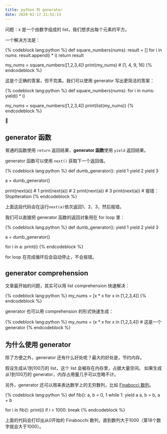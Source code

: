 ```yaml
---
title: python 的 generator
date: 2020-01-17 21:52:13
---
```


问题：x 是一个由数字组成的 list，我们想求出每个元素的平方。

一个解决方法是：

{% codeblock lang:python %}
def square_numbers(nums):
    result = []
    for i in nums:
        result.append(i * i)
    return result

my_nums = square_numbers([1,2,3,4])
print(my_nums) # [1, 4, 9, 16]
{% endcodeblock %}

这是个正确的答案，但不完美。我们可以使用 generator 写出更简洁的答案：

{% codeblock lang:python %}
def square_numbers(nums):
    for i in nums:
        yield(i * i)

my_nums = square_numbers([1,2,3,4])
print(list(my_nums))
{% endcodeblock %}

<!-- more -->

## generator 函数

普通的函数使用 `return` 返回结果，**generator 函数**使用 `yield` 返回结果。

generator 函数可以使用 `next()` 获取下一个返回值。

{% codeblock lang:python %}
def dumb_generator():
  yield 1
  yield 2
  yield 3

a = dumb_generator()

print(next(a)) # 1
print(next(a)) # 2
print(next(a)) # 3
print(next(a)) # 报错：StopIteration
{% endcodeblock %}

上面这段代码会在运行`next(a)`依次返回1、2、3，然后报错。

我们可以直接把 generator 函数的返回对象用在 for loop 里：


{% codeblock lang:python %}
def dumb_generator():
  yield 1
  yield 2
  yield 3

a = dumb_generator()

for i in a:
  print(i)
{% endcodeblock %}

for loop 在完成循环后会自动停止，不会报错。

## generator comprehension

文章最开始的问题，其实可以用 list comprehension 快速解决：

{% codeblock lang:python %}
my_nums = [x * x for x in [1,2,3,4]]
{% endcodeblock %}

generator 也可以用 comprehension 的形式快速生成：

{% codeblock lang:python %}
my_nums = (x * x for x in [1,2,3,4]) # 这是一个 generator
{% endcodeblock %}

## 为什么使用 generator

除了方便之外，generator 还有什么好处呢？最大的好处是，节约内存。

假设生成从1到100万的 list，这个 list 会被存在内存里，占据大量空间。
如果生成从1到100万的 generator，内存占用量几乎可以忽略不计。

另外，generator 还可以用来表达数学上的无穷数列，比如 [Finabocci 数列](https://en.wikipedia.org/wiki/Fibonacci_number)。

{% codeblock lang:python %}
def fib():
    a, b = 0, 1
    while 1:
        yield a
        a, b = b, a + b

for i in fib():
  print(i)
  if i > 1000:
    break
{% endcodeblock %}

上面的代码会打印出从0开始的 Finabocchi 数列，直到数列大于1000（第18个数字就会大于1000）。
